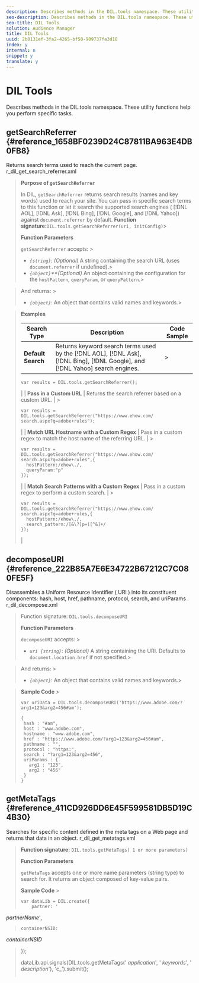 ```yaml
---
description: Describes methods in the DIL.tools namespace. These utility functions help you perform specific tasks.
seo-description: Describes methods in the DIL.tools namespace. These utility functions help you perform specific tasks.
seo-title: DIL Tools
solution: Audience Manager
title: DIL Tools
uuid: 2b8131ef-3fa2-4265-bf58-909737fa3d18
index: y
internal: n
snippet: y
translate: y
---
```


# DIL Tools

Describes methods in the DIL.tools namespace. These utility functions help you perform specific tasks.

## <codeph> getSearchReferrer </codeph> {#reference_1658BF0239D24C87811BA963E4DB0FB8}

Returns search terms used to reach the current page. 
<draft-comment otherprops="merge">
  r_dil_get_search_referrer.xml 
</draft-comment>


>
>
>**Purpose of `getSearchReferrer`** 
>
>
>In DIL, `getSearchReferrer` returns search results (names and key words) used to reach your site. You can pass in specific search terms to this function or let it search the supported search engines ( [!DNL AOL], [!DNL Ask], [!DNL Bing], [!DNL Google], and [!DNL Yahoo]) against `document.referrer` by default. 
>**Function signature:**`DIL.tools.getSearchReferrer(uri, initConfig)`>
>
>**Function Parameters** 
>
>
>`getSearchReferrer` accepts: >
>* *`{string}`*: *(Optional)* A string containing the search URL (uses `document.referrer` if undefined).>
>* *`{object}`**(Optional)* An object containing the configuration for the `hostPattern`, `queryParam`, or `queryPattern`.>
>
>

>
>
>And returns: >
>* *`{object}`*: An object that contains valid names and keywords.>
>
>

>
>
>**Examples** 
>
>
>|  Search Type  | Description  | Code Sample  |
>|---|---|---|
>|  **Default Search** | Returns keyword search terms used by the [!DNL AOL], [!DNL Ask], [!DNL Bing], [!DNL Google], and [!DNL Yahoo] search engines.  | >
>```>
>var results = DIL.tools.getSearchReferrer();
>```
>|
>|  **Pass in a Custom URL** | Returns the search referrer based on a custom URL.  | >
>```>
>var results = 
>DIL.tools.getSearchReferrer("https://www.ehow.com/ 
>search.aspx?q=adobe+rules");
>```
>|
>|  **Match URL Hostname with a Custom Regex** | Pass in a custom regex to match the host name of the referring URL.  | >
>```>
>var results = 
>DIL.tools.getSearchReferrer("https://www.ehow.com/ 
>search.aspx?q=adobe+rules",{ 
>   hostPattern:/ehow\./, 
>   queryParam:"p" 
>});
>```
>|
>|  **Match Search Patterns with a Custom Regex** | Pass in a custom regex to perform a custom search.  | >
>```>
>var results = 
>DIL.tools.getSearchReferrer("https://www.ehow.com/ 
>search.aspx?q=adobe+rules,{ 
>   hostPattern:/ehow\./, 
>   search_pattern:/[&\?]p=([^&]+/ 
>});
>```
>|

## <codeph> decomposeURI </codeph> {#reference_222B85A7E6E34722B67212C7C080FE5F}

Disassembles a Uniform Resource Identifier ( 
<keyword>
  URI 
</keyword>) into its constituent components: hash, host, href, pathname, protocol, search, and 
<keyword>
  uriParams 
</keyword>. 
<draft-comment otherprops="merge">
  r_dil_decompose.xml 
</draft-comment>


>
>
>Function signature: `DIL.tools.decomposeURI` 
>
>
>**Function Parameters** 
>
>
>`decomposeURI` accepts: >
>* *`uri {string}`*: *(Optional)* A string containing the URI. Defaults to `document.location.href` if not specified.>
>
>

>
>
>And returns: >
>* *`{object}`*: An object that contains valid names and keywords.>
>
>

>
>
>**Sample Code** >
>```>
>var uriData = DIL.tools.decomposeURI('https://www.adobe.com/?arg1=123&arg2=456#am'); 
>  
>{ 
>  hash : "#am", 
>  host : "www.adobe.com", 
>  hostname : "www.adobe.com", 
>  href : "https://www.adobe.com/?arg1=123&arg2=456#am", 
>  pathname : "", 
>  protocol : "https:", 
>  search : "?arg1=123&arg2=456", 
>  uriParams : { 
>    arg1 : "123", 
>    arg2 : "456" 
>  } 
>}
>```

## <codeph> getMetaTags </codeph> {#reference_411CD926DD6E45F599581DB5D19C4B30}

Searches for specific content defined in the meta tags on a Web page and returns that data in an object. 
<draft-comment otherprops="merge">
  r_dil_get_metatags.xml 
</draft-comment>


>
>
>**Function signature:** `DIL.tools.getMetaTags( 1 or more parameters)` 
>
>
>**Function Parameters** 
>
>
>`getMetaTags` accepts one or more name parameters (string type) to search for. It returns an object composed of key-value pairs. 
>
>
>**Sample Code** >
>```>
>var dataLib = DIL.create({ 
>     partner: ' 
<i>partnerName'</i>, 
>     containerNSID:  
<i>containerNSID</i> 
>}); 
> 
>dataLib.api.signals(DIL.tools.getMetaTags(' 
<i>application</i>', ' 
<i>keywords</i>', 
>' 
<i>description</i>'), 'c_').submit();
>```

